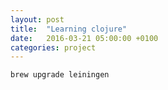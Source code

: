 ```yaml
---
layout: post
title:  "Learning clojure"
date:   2016-03-21 05:00:00 +0100
categories: project
---
```


```
brew upgrade leiningen
```
